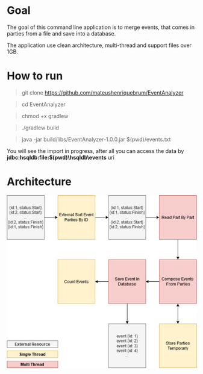 # Goal

The goal of this command line application is to merge events, that comes in parties from a file and save into a database.

The application use clean architecture, multi-thread and support files over 1GB.

# How to run

> git clone https://github.com/mateushenriquebrum/EventAnalyzer

> cd EventAnalyzer

> chmod +x gradlew

> ./gradlew build

> java -jar build/libs/EventAnalyzer-1.0.0.jar $(pwd)/events.txt

You will see the import in progress, after all you can access the data by **jdbc:hsqldb:file:$(pwd)\hsqldb\events** uri

# Architecture

![Alt text](diagram.jpg?raw=true "Architecture Diagram")